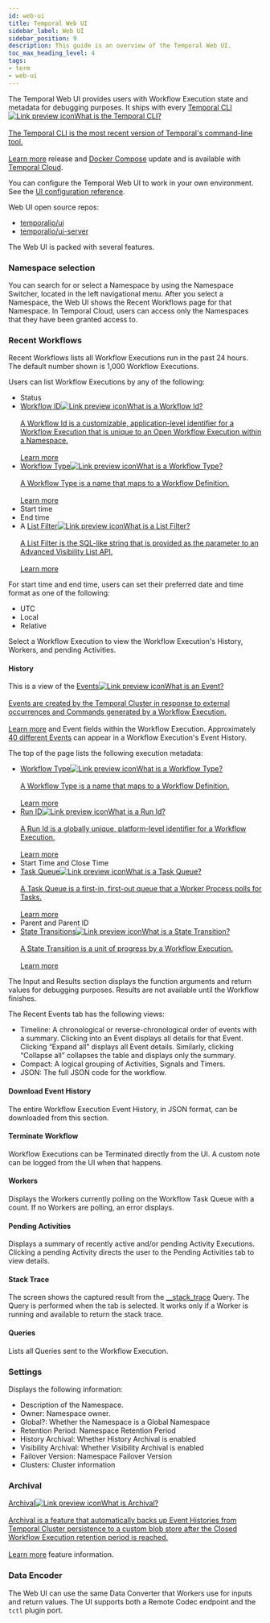 ```yaml
---
id: web-ui
title: Temporal Web UI
sidebar_label: Web UI
sidebar_position: 9
description: This guide is an overview of the Temporal Web UI.
toc_max_heading_level: 4
tags:
- term
- web-ui
---
```


<!-- THIS FILE IS GENERATED. DO NOT EDIT THIS FILE DIRECTLY -->

The Temporal Web UI provides users with Workflow Execution state and metadata for debugging purposes.
It ships with every <a class="tdlp" href="/cli/index#">Temporal CLI<span class="tdlpiw"><img src="/img/link-preview-icon.svg" alt="Link preview icon" /></span><span class="tdlpc"><span class="tdlppt">What is the Temporal CLI?</span><br /><br /><span class="tdlppd">The Temporal CLI is the most recent version of Temporal's command-line tool.</span><span class="tdlplm"><br /><br /><a class="tdlplma" href="/cli/index#">Learn more</a></span></span></a> release and [Docker Compose](/kb/all-the-ways-to-run-a-cluster#docker--docker-compose) update and is available with [Temporal Cloud](/cloud).

You can configure the Temporal Web UI to work in your own environment.
See the [UI configuration reference](/references/web-ui-configuration).

Web UI open source repos:

- [temporalio/ui](https://github.com/temporalio/ui)
- [temporalio/ui-server](https://github.com/temporalio/ui-server)

The Web UI is packed with several features.

### Namespace selection

You can search for or select a Namespace by using the Namespace Switcher, located in the left navigational menu.
After you select a Namespace, the Web UI shows the Recent Workflows page for that Namespace.
In Temporal Cloud, users can access only the Namespaces that they have been granted access to.

### Recent Workflows

Recent Workflows lists all Workflow Executions run in the past 24 hours.
The default number shown is 1,000 Workflow Executions.

Users can list Workflow Executions by any of the following:

- Status
- <a class="tdlp" href="/workflows#workflow-id">Workflow ID<span class="tdlpiw"><img src="/img/link-preview-icon.svg" alt="Link preview icon" /></span><span class="tdlpc"><span class="tdlppt">What is a Workflow Id?</span><br /><br /><span class="tdlppd">A Workflow Id is a customizable, application-level identifier for a Workflow Execution that is unique to an Open Workflow Execution within a Namespace.</span><span class="tdlplm"><br /><br /><a class="tdlplma" href="/workflows#workflow-id">Learn more</a></span></span></a>
- <a class="tdlp" href="/workflows#workflow-type">Workflow Type<span class="tdlpiw"><img src="/img/link-preview-icon.svg" alt="Link preview icon" /></span><span class="tdlpc"><span class="tdlppt">What is a Workflow Type?</span><br /><br /><span class="tdlppd">A Workflow Type is a name that maps to a Workflow Definition.</span><span class="tdlplm"><br /><br /><a class="tdlplma" href="/workflows#workflow-type">Learn more</a></span></span></a>
- Start time
- End time
- A <a class="tdlp" href="/visibility#list-filter">List Filter<span class="tdlpiw"><img src="/img/link-preview-icon.svg" alt="Link preview icon" /></span><span class="tdlpc"><span class="tdlppt">What is a List Filter?</span><br /><br /><span class="tdlppd">A List Filter is the SQL-like string that is provided as the parameter to an Advanced Visibility List API.</span><span class="tdlplm"><br /><br /><a class="tdlplma" href="/visibility#list-filter">Learn more</a></span></span></a>

For start time and end time, users can set their preferred date and time format as one of the following:

- UTC
- Local
- Relative

Select a Workflow Execution to view the Workflow Execution's History, Workers, and pending Activities.

#### History

This is a view of the <a class="tdlp" href="/workflows#event">Events<span class="tdlpiw"><img src="/img/link-preview-icon.svg" alt="Link preview icon" /></span><span class="tdlpc"><span class="tdlppt">What is an Event?</span><br /><br /><span class="tdlppd">Events are created by the Temporal Cluster in response to external occurrences and Commands generated by a Workflow Execution.</span><span class="tdlplm"><br /><br /><a class="tdlplma" href="/workflows#event">Learn more</a></span></span></a> and Event fields within the Workflow Execution.
Approximately [40 different Events](/references/events) can appear in a Workflow Execution's Event History.

The top of the page lists the following execution metadata:

- <a class="tdlp" href="/workflows#workflow-type">Workflow Type<span class="tdlpiw"><img src="/img/link-preview-icon.svg" alt="Link preview icon" /></span><span class="tdlpc"><span class="tdlppt">What is a Workflow Type?</span><br /><br /><span class="tdlppd">A Workflow Type is a name that maps to a Workflow Definition.</span><span class="tdlplm"><br /><br /><a class="tdlplma" href="/workflows#workflow-type">Learn more</a></span></span></a>
- <a class="tdlp" href="/workflows#run-id">Run ID<span class="tdlpiw"><img src="/img/link-preview-icon.svg" alt="Link preview icon" /></span><span class="tdlpc"><span class="tdlppt">What is a Run Id?</span><br /><br /><span class="tdlppd">A Run Id is a globally unique, platform-level identifier for a Workflow Execution.</span><span class="tdlplm"><br /><br /><a class="tdlplma" href="/workflows#run-id">Learn more</a></span></span></a>
- Start Time and Close Time
- <a class="tdlp" href="/tasks#task-queue">Task Queue<span class="tdlpiw"><img src="/img/link-preview-icon.svg" alt="Link preview icon" /></span><span class="tdlpc"><span class="tdlppt">What is a Task Queue?</span><br /><br /><span class="tdlppd">A Task Queue is a first-in, first-out queue that a Worker Process polls for Tasks.</span><span class="tdlplm"><br /><br /><a class="tdlplma" href="/tasks#task-queue">Learn more</a></span></span></a>
- Parent and Parent ID
- <a class="tdlp" href="/workflows#state-transition">State Transitions<span class="tdlpiw"><img src="/img/link-preview-icon.svg" alt="Link preview icon" /></span><span class="tdlpc"><span class="tdlppt">What is a State Transition?</span><br /><br /><span class="tdlppd">A State Transition is a unit of progress by a Workflow Execution.</span><span class="tdlplm"><br /><br /><a class="tdlplma" href="/workflows#state-transition">Learn more</a></span></span></a>

The Input and Results section displays the function arguments and return values for debugging purposes.
Results are not available until the Workflow finishes.

The Recent Events tab has the following views:

- Timeline: A chronological or reverse-chronological order of events with a summary.
  Clicking into an Event displays all details for that Event.
  Clicking “Expand all” displays all Event details.
  Similarly, clicking “Collapse all” collapses the table and displays only the summary.
- Compact: A logical grouping of Activities, Signals and Timers.
- JSON: The full JSON code for the workflow.

#### Download Event History

The entire Workflow Execution Event History, in JSON format, can be downloaded from this section.

#### Terminate Workflow

Workflow Executions can be Terminated directly from the UI.
A custom note can be logged from the UI when that happens.

#### Workers

Displays the Workers currently polling on the Workflow Task Queue with a count.
If no Workers are polling, an error displays.

#### Pending Activities

Displays a summary of recently active and/or pending Activity Executions.
Clicking a pending Activity directs the user to the Pending Activities tab to view details.

#### Stack Trace

The screen shows the captured result from the [\_\_stack_trace](/workflows#stack-trace-query) Query.
The Query is performed when the tab is selected.
It works only if a Worker is running and available to return the stack trace.

#### Queries

Lists all Queries sent to the Workflow Execution.

### Settings

Displays the following information:

- Description of the Namespace.
- Owner: Namespace owner.
- Global?: Whether the Namespace is a Global Namespace
- Retention Period: Namespace Retention Period
- History Archival: Whether History Archival is enabled
- Visibility Archival: Whether Visibility Archival is enabled
- Failover Version: Namespace Failover Version
- Clusters: Cluster information

### Archival

<a class="tdlp" href="/clusters#archival">Archival<span class="tdlpiw"><img src="/img/link-preview-icon.svg" alt="Link preview icon" /></span><span class="tdlpc"><span class="tdlppt">What is Archival?</span><br /><br /><span class="tdlppd">Archival is a feature that automatically backs up Event Histories from Temporal Cluster persistence to a custom blob store after the Closed Workflow Execution retention period is reached.</span><span class="tdlplm"><br /><br /><a class="tdlplma" href="/clusters#archival">Learn more</a></span></span></a> feature information.

### Data Encoder

The Web UI can use the same Data Converter that Workers use for inputs and return values.
The UI supports both a Remote Codec endpoint and the `tctl` plugin port.

